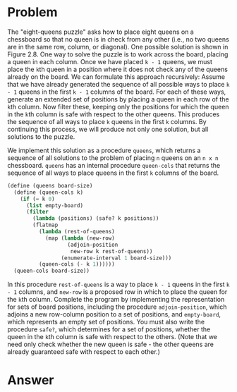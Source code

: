 # Problem

The "eight-queens puzzle" asks how to place eight queens on a chessboard so that no queen is in check from any other (i.e., no two queens are in the same row, column, or diagonal). One possible solution is shown in Figure 2.8. One way to solve the puzzle is to work across the board, placing a queen in each column. Once we have placed `k - 1` queens, we must place the `k`th queen in a position where it does not check any of the queens already on the board. We can formulate this approach recursively: Assume that we have already generated the sequence of all possible ways to place `k - 1` queens in the first `k - 1` columns of the board. For each of these ways, generate an extended set of positions by placing a queen in each row of the `k`th column. Now filter these, keeping only the positions for which the queen in the `k`th column is safe with respect to the other queens. This produces the sequence of all ways to place `k` queens in the first `k` columns. By continuing this process, we will produce not only one solution, but all solutions to the puzzle.

We implement this solution as a procedure `queens`, which returns a sequence of all solutions to the problem of placing `n` queens on an `n x n` chessboard. `queens` has an internal procedure `queen-cols` that returns the sequence of all ways to place queens in the first `k` columns of the board.

```scheme
(define (queens board-size)
  (define (queen-cols k)
    (if (= k 0)
      (list empty-board)
      (filter
        (lambda (positions) (safe? k positions))
        (flatmap
          (lambda (rest-of-queens)
            (map (lambda (new-row)
                   (adjoin-position
                    new-row k rest-of-queens))
                 (enumerate-interval 1 board-size)))
          (queen-cols (- k 1))))))
  (queen-cols board-size))
```

In this procedure `rest-of-queens` is a way to place `k - 1` queens in the first `k - 1` columns, and `new-row` is a proposed row in which to place the queen for the `k`th column. Complete the program by implementing the representation for sets of board positions, including the procedure `adjoin-position`, which adjoins a new row-column position to a set of positions, and `empty-board`, which represents an empty set of positions. You must also write the procedure `safe?`, which determines for a set of positions, whether the queen in the `k`th column is safe with respect to the others. (Note that we need only check whether the new queen is safe - the other queens are already guaranteed safe with respect to each other.)

# Answer
